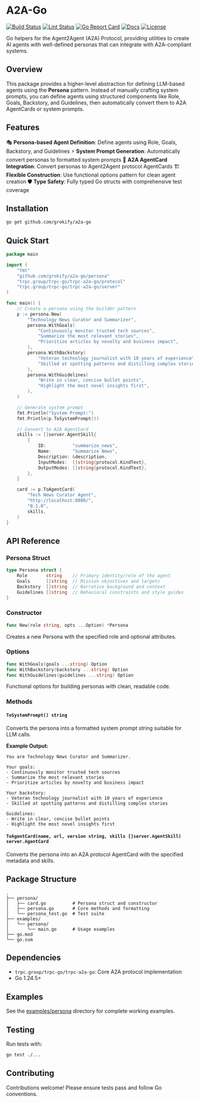 # A2A-Go

[![Build Status][build-status-svg]][build-status-url]
[![Lint Status][lint-status-svg]][lint-status-url]
[![Go Report Card][goreport-svg]][goreport-url]
[![Docs][docs-godoc-svg]][docs-godoc-url]
[![License][license-svg]][license-url]

Go helpers for the Agent2Agent (A2A) Protocol, providing utilities to create AI agents with well-defined personas that can integrate with A2A-compliant systems.

## Overview

This package provides a higher-level abstraction for defining LLM-based agents using the **Persona** pattern. Instead of manually crafting system prompts, you can define agents using structured components like Role, Goals, Backstory, and Guidelines, then automatically convert them to A2A AgentCards or system prompts.

## Features

🎭 **Persona-based Agent Definition**: Define agents using Role, Goals, Backstory, and Guidelines
⚡ **System Prompt Generation**: Automatically convert personas to formatted system prompts
🔗 **A2A AgentCard Integration**: Convert personas to Agent2Agent protocol AgentCards
🏗️ **Flexible Construction**: Use functional options pattern for clean agent creation
🛡️ **Type Safety**: Fully typed Go structs with comprehensive test coverage

## Installation

```bash
go get github.com/grokify/a2a-go
```

## Quick Start

```go
package main

import (
    "fmt"
    "github.com/grokify/a2a-go/persona"
    "trpc.group/trpc-go/trpc-a2a-go/protocol"
    "trpc.group/trpc-go/trpc-a2a-go/server"
)

func main() {
    // Create a persona using the builder pattern
    p := persona.New(
        "Technology News Curator and Summarizer",
        persona.WithGoals(
            "Continuously monitor trusted tech sources",
            "Summarize the most relevant stories",
            "Prioritize articles by novelty and business impact",
        ),
        persona.WithBackstory(
            "Veteran technology journalist with 10 years of experience",
            "Skilled at spotting patterns and distilling complex stories",
        ),
        persona.WithGuidelines(
            "Write in clear, concise bullet points",
            "Highlight the most novel insights first",
        ),
    )

    // Generate system prompt
    fmt.Println("System Prompt:")
    fmt.Println(p.ToSystemPrompt())

    // Convert to A2A AgentCard
    skills := []server.AgentSkill{
        {
            ID:          "summarize_news",
            Name:        "Summarize News",
            Description: &description,
            InputModes:  []string{protocol.KindText},
            OutputModes: []string{protocol.KindText},
        },
    }

    card := p.ToAgentCard(
        "Tech News Curator Agent",
        "http://localhost:8080/",
        "0.1.0",
        skills,
    )
}
```

## API Reference

### Persona Struct

```go
type Persona struct {
    Role       string    // Primary identity/role of the agent
    Goals      []string  // Mission objectives and targets
    Backstory  []string  // Narrative background and context
    Guidelines []string  // Behavioral constraints and style guides
}
```

### Constructor

```go
func New(role string, opts ...Option) *Persona
```

Creates a new Persona with the specified role and optional attributes.

### Options

```go
func WithGoals(goals ...string) Option
func WithBackstory(backstory ...string) Option  
func WithGuidelines(guidelines ...string) Option
```

Functional options for building personas with clean, readable code.

### Methods

#### `ToSystemPrompt() string`

Converts the persona into a formatted system prompt string suitable for LLM calls.

**Example Output:**
```
You are Technology News Curator and Summarizer.

Your goals:
- Continuously monitor trusted tech sources
- Summarize the most relevant stories
- Prioritize articles by novelty and business impact

Your backstory:  
- Veteran technology journalist with 10 years of experience
- Skilled at spotting patterns and distilling complex stories

Guidelines:
- Write in clear, concise bullet points
- Highlight the most novel insights first
```

#### `ToAgentCard(name, url, version string, skills []server.AgentSkill) server.AgentCard`

Converts the persona into an A2A protocol AgentCard with the specified metadata and skills.

## Package Structure

```
.
├── persona/
│   ├── card.go          # Persona struct and constructor
│   ├── persona.go       # Core methods and formatting
│   └── persona_test.go  # Test suite
├── examples/
│   └── persona/
│       └── main.go      # Usage examples
├── go.mod
└── go.sum
```

## Dependencies

- `trpc.group/trpc-go/trpc-a2a-go`: Core A2A protocol implementation
- Go 1.24.5+

## Examples

See the [examples/persona](examples/persona/) directory for complete working examples.

## Testing

Run tests with:

```bash
go test ./...
```

## Contributing

Contributions welcome! Please ensure tests pass and follow Go conventions.

 [build-status-svg]: https://github.com/grokify/a2a-go/actions/workflows/ci.yaml/badge.svg?branch=main
 [build-status-url]: https://github.com/grokify/a2a-go/actions/workflows/ci.yaml
 [lint-status-svg]: https://github.com/grokify/a2a-go/actions/workflows/lint.yaml/badge.svg?branch=main
 [lint-status-url]: https://github.com/grokify/a2a-go/actions/workflows/lint.yaml
 [goreport-svg]: https://goreportcard.com/badge/github.com/grokify/a2a-go
 [goreport-url]: https://goreportcard.com/report/github.com/grokify/a2a-go
 [docs-godoc-svg]: https://pkg.go.dev/badge/github.com/grokify/a2a-go
 [docs-godoc-url]: https://pkg.go.dev/github.com/grokify/a2a-go
 [license-svg]: https://img.shields.io/badge/license-MIT-blue.svg
 [license-url]: https://github.com/grokify/a2a-go/blob/master/LICENSE
 [used-by-svg]: https://sourcegraph.com/github.com/grokify/a2a-go/-/badge.svg
 [used-by-url]: https://sourcegraph.com/github.com/grokify/a2a-go?badge